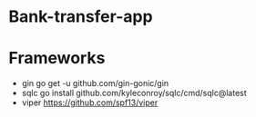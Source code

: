 # Bank-transfer-app

# Frameworks
- gin
  go get -u github.com/gin-gonic/gin
- sqlc
  go install github.com/kyleconroy/sqlc/cmd/sqlc@latest
- viper
  https://github.com/spf13/viper